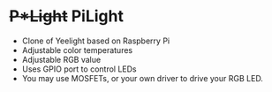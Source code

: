 # <del>P*Light</del> PiLight
* Clone of Yeelight based on Raspberry Pi
* Adjustable color temperatures
* Adjustable RGB value
* Uses GPIO port to control LEDs
 * You may use MOSFETs, or your own driver to drive your RGB LED.
